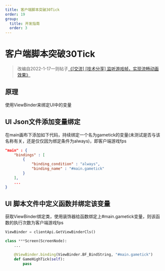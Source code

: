 ```yaml
---
title: 客户端脚本突破30Tick
order: 19
group:
  title: 开发指南
  order: 3
---
```


# 客户端脚本突破30Tick
> 改编自2022-1-17一则帖子<a href="https://mc.netease.com/thread-906377-1-11.html">《[交流] [技术分享] 监听游戏帧，实现流畅动画效果》</a>

## 原理
使用ViewBinder来绑定UI中的变量

## UI Json文件添加变量绑定
在main画布下添加如下代码，持续绑定一个名为gametick的变量(未测试是否与该名称有关，还是仅仅因为绑定条件为always)，即客户端游戏fps

```json {2-7}
"main" : {
    "bindings" : [
        {
            "binding_condition" : "always",
            "binding_name" : "#main.gametick"
        }
    ],
    ...
}
```

## UI 脚本文件中定义函数并绑定该变量
获取ViewBinder绑定类，使用装饰器给函数绑定上#main.gametick变量，则该函数的执行次数为客户端游戏fps

```python {38-40}
ViewBinder = clientApi.GetViewBinderCls()

class ***Screen(ScreenNode):
    ...

    @ViewBinder.binding(ViewBinder.BF_BindString, "#main.gametick")
    def GameHighTick(self):
        pass
```
